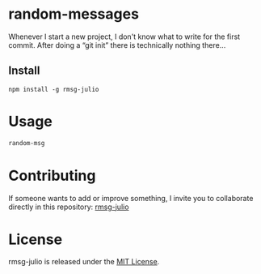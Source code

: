 
# random-messages

Whenever I start a new project, I don't know what to write for the first commit. After doing a “git init” there is technically nothing there...

## Install

```npm
npm install -g rmsg-julio
```

# Usage

```bash
random-msg
```

# Contributing
If someone wants to add or improve something, I invite you to collaborate directly in this repository: [rmsg-julio  ](https://github.com/JulioCesar0593/rmsg-julio)

# License
rmsg-julio is released under the [MIT License](https://opensource.org/licenses/MIT).